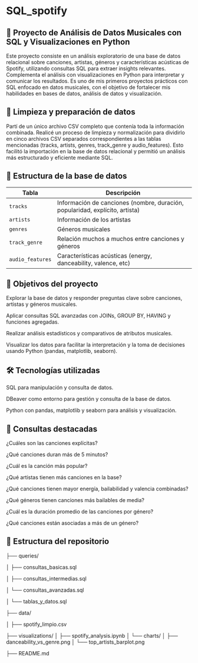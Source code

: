 # SQL_spotify
## 🎵 Proyecto de Análisis de Datos Musicales con SQL y Visualizaciones en Python

Este proyecto consiste en un análisis exploratorio de una base de datos relacional sobre canciones, artistas, géneros y características acústicas de Spotify, utilizando consultas SQL para extraer insights relevantes. Complementa el análisis con visualizaciones en Python para interpretar y comunicar los resultados. Es uno de mis primeros proyectos prácticos con SQL enfocado en datos musicales, con el objetivo de fortalecer mis habilidades en bases de datos, análisis de datos y visualización.

## 🧹 Limpieza y preparación de datos
Partí de un único archivo CSV completo que contenía toda la información combinada. Realicé un proceso de limpieza y normalización para dividirlo en cinco archivos CSV separados correspondientes a las tablas mencionadas (tracks, artists, genres, track_genre y audio_features). Esto facilitó la importación en la base de datos relacional y permitió un análisis más estructurado y eficiente mediante SQL.

## 📁 Estructura de la base de datos
| Tabla            | Descripción                                                                  |
| ---------------- | ---------------------------------------------------------------------------- |
| `tracks`         | Información de canciones (nombre, duración, popularidad, explícito, artista) |
| `artists`        | Información de los artistas                                                  |
| `genres`         | Géneros musicales                                                            |
| `track_genre`    | Relación muchos a muchos entre canciones y géneros                           |
| `audio_features` | Características acústicas (energy, danceability, valence, etc)               |


## 🎯 Objetivos del proyecto

Explorar la base de datos y responder preguntas clave sobre canciones, artistas y géneros musicales.

Aplicar consultas SQL avanzadas con JOINs, GROUP BY, HAVING y funciones agregadas.

Realizar análisis estadísticos y comparativos de atributos musicales.

Visualizar los datos para facilitar la interpretación y la toma de decisiones usando Python (pandas, matplotlib, seaborn).

## 🛠️ Tecnologías utilizadas

SQL para manipulación y consulta de datos.

DBeaver como entorno para gestión y consulta de la base de datos.

Python con pandas, matplotlib y seaborn para análisis y visualización.

## 🧠 Consultas destacadas

¿Cuáles son las canciones explícitas?

¿Qué canciones duran más de 5 minutos?

¿Cuál es la canción más popular?

¿Qué artistas tienen más canciones en la base?

¿Qué canciones tienen mayor energía, bailabilidad y valencia combinadas?

¿Qué géneros tienen canciones más bailables de media?

¿Cuál es la duración promedio de las canciones por género?

¿Qué canciones están asociadas a más de un género?

## 📁 Estructura del repositorio

├── queries/

│   ├── consultas_basicas.sql

│   ├── consultas_intermedias.sql

│   └── consultas_avanzadas.sql

│   └── tablas_y_datos.sql

├── data/

│   ├── spotify_limpio.csv

├── visualizations/
│   ├── spotify_analysis.ipynb
│   └── charts/
│       ├── danceability_vs_genre.png
│       └── top_artists_barplot.png

├── README.md
